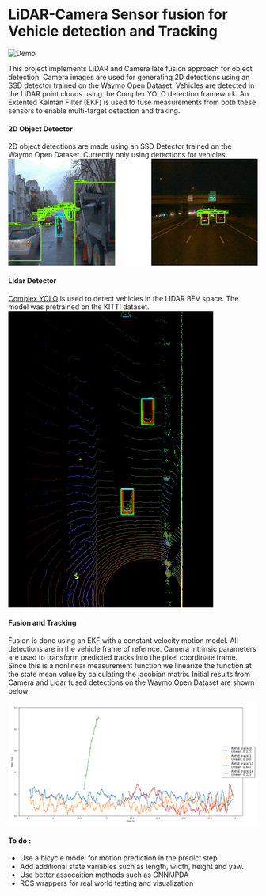 # LiDAR-Camera Sensor fusion for Vehicle detection and Tracking

![Demo](https://github.com/nsteve2407/nd013-c2-fusion-starter/blob/main/img/demo.gif)

This project implements LiDAR and Camera late fusion approach for object detection. Camera images are used for generating 2D detections using an SSD detector trained on the Waymo Open Dataset. Vehicles are detected in the LiDAR point clouds using the Complex YOLO detection framework. An Extented Kalman Filter (EKF) is used to fuse measurements from both these sensors to enable multi-target detection and traking.

#### 2D Object Detector
2D object detections are made using an SSD Detector trained on the Waymo Open Dataset. Currently only using detections for vehicles.
![2ddet](https://github.com/nsteve2407/lidar_cam_fusion/blob/master/img/camera-detector.png)
#### Lidar Detector
[Complex YOLO](https://github.com/maudzung/Complex-YOLOv4-Pytorch) is used to detect vehicles in the LIDAR BEV space. The model was pretrained on the KITTI dataset.
![lidar-det](https://github.com/nsteve2407/lidar_cam_fusion/blob/master/img/lidar-detector.png)

#### Fusion and Tracking
Fusion is done using an EKF with a constant velocity motion model. All detections are in the vehicle frame of refernce. Camera intrinsic parameters are used to transform predicted tracks into the pixel coordinate frame. Since this is a nonlinear measurement function we linearize the function at the state mean value by calculating the jacobian matrix. Initial results from Camera and Lidar fused detections on the Waymo Open Dataset are shown below:

![img-4](https://github.com/nsteve2407/lidar_cam_fusion/blob/master/img/Step4-RMSE.png)

#### To do :
- Use a bicycle model for motion prediction in the predict step.
- Add additional state variables such as length, width, height and yaw.
- Use better assocaition methods such as GNN/JPDA
- ROS wrappers for real world testing and visualization
